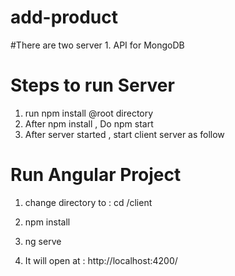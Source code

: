 # add-product
#There are two server 1. API for MongoDB

# Steps to run Server
1. run npm install @root directory 
2. After npm install , Do npm start
3. After server started , start client server as follow 
  

# Run Angular Project 
1. change directory to : cd /client
2. npm install 

3. ng serve 
4. It will open at : http://localhost:4200/
